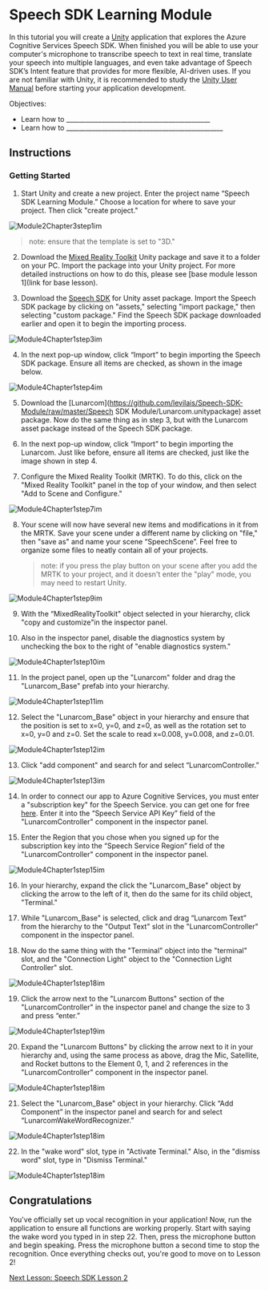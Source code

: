 # Speech SDK Learning Module

In this tutorial you will create a [Unity](https://unity3d.com/) application that explores the Azure Cognitive Services Speech SDK.  When finished you will be able to use your computer's microphone to transcribe speech to text in real time, translate your speech into multiple languages, and even take advantage of Speech SDK’s Intent feature that provides for more flexible, AI-driven uses. If you are not familiar with Unity, it is recommended to study the [Unity User Manual](https://docs.unity3d.com/Manual/UnityManual.html) before starting your application development.

Objectives:

- Learn how to _____________________________________________
- Learn how to _________________________________________________

## Instructions

### Getting Started

1. Start Unity and create a new project. Enter the project name “Speech SDK Learning Module.” Choose a location for where to save your project. Then click "create project."

![Module2Chapter3step1im](images/module4chapter1step1im.PNG)

> note: ensure that the template is set to "3D."

2. Download the [Mixed Reality Toolkit](https://github.com/Microsoft/MixedRealityToolkit-Unity/releases/download/v2.0.0-RC1/Microsoft.MixedReality.Toolkit.Unity.Foundation-v2.0.0-RC1.unitypackage) Unity package and save it to a folder on your PC. Import the package into your Unity project. For more detailed instructions on how to do this, please see [base module lesson 1](link for base lesson). 

3. Download the [Speech SDK](https://aka.ms/csspeech/unitypackage) for Unity asset package. Import the Speech SDK package by clicking on "assets," selecting "import package," then selecting "custom package." Find the Speech SDK package downloaded earlier and open it to begin the importing process.

![Module4Chapter1step3im](images/module4Chapter1Step3im.png)

4. In the next pop-up window, click “Import” to begin importing the Speech SDK package. Ensure all items are checked, as shown in the image below.

![Module4Chapter1step4im](images/module4Chapter1Step4im.png)

5. Download the [Lunarcom](https://github.com/levilais/Speech-SDK-Module/raw/master/Speech SDK Module/Lunarcom.unitypackage) asset package. Now do the same thing as in step 3, but with the Lunarcom asset package instead of the Speech SDK package. 
6. In the next pop-up window, click “Import” to begin importing the Lunarcom. Just like before, ensure all items are checked, just like the image shown in step 4.

7. Configure the Mixed Reality Toolkit (MRTK). To do this, click on the "Mixed Reality Toolkit" panel in the top of your window, and then select "Add to Scene and Configure."

![Module4Chapter1step7im](images/module4Chapter1Step7im.png)

8. Your scene will now have several new items and modifications in it from the MRTK. Save your scene under a different name by clicking on "file," then "save as" and name your scene “SpeechScene”. Feel free to organize some files to neatly contain all of your projects.

   > note: if you press the play button on your scene after you add the MRTK to your project, and it doesn't enter the  "play" mode, you may need to restart Unity. 

![Module4Chapter1step9im](images/module4Chapter1Step9im.png)

9. With the “MixedRealityToolkit" object selected in your hierarchy, click "copy and customize"in the inspector panel.

10. Also in the inspector panel, disable the diagnostics system by unchecking the box to the right of "enable diagnostics system."

![Module4Chapter1step10im](images/module4Chapter1Step10im.png)

11. In the project panel, open up the "Lunarcom" folder and drag the "Lunarcom_Base" prefab into your hierarchy.

![Module4Chapter1step11im](images/module4Chapter1Step11im.png)

12. Select the "Lunarcom_Base" object in your hierarchy and ensure that the position is set to x=0, y=0, and z=0, as well as the rotation set to x=0, y=0 and z=0. Set the scale to read x=0.008, y=0.008, and z=0.01.

![Module4Chapter1step12im](images/module4Chapter1Step12im.PNG)

13. Click "add component" and search for and select “LunarcomController.”

![Module4Chapter1step13im](images/module4Chapter1Step13im.png)

14. In order to connect our app to Azure Cognitive Services, you must enter a "subscription key" for the Speech Service. you can get one for free [here](https://docs.microsoft.com/en-us/azure/cognitive-services/speech-service/get-started). Enter it into the “Speech Service API Key” field of the "LunarcomController" component in the inspector panel.

15. Enter the Region that you chose when you signed up for the subscription key into the “Speech Service Region” field of the "LunarcomController" component in the inspector panel.

![Module4Chapter1step15im](images/module4Chapter1Step15im.png)

16. In your hierarchy, expand the click the "Lunarcom_Base" object by clicking the arrow to the left of it, then do the same for its child object, "Terminal."

17. While "Lunarcom_Base" is selected, click and drag “Lunarcom Text” from the hierarchy to the "Output Text" slot in the "LunarcomController" component in the inspector panel.
18. Now do the same thing with the "Terminal" object into the "terminal" slot, and the "Connection Light" object to the "Connection Light Controller" slot.

![Module4Chapter1step18im](images/module4Chapter1Step18im.png)

19. Click the arrow next to the "Lunarcom Buttons" section of the "LunarcomController" in the inspector panel and change the size to 3 and press “enter.”

![Module4Chapter1step19im](images/module4Chapter1Step19im.png)

20. Expand the "Lunarcom Buttons" by clicking the arrow next to it in your hierarchy and, using the same process as above, drag the Mic, Satellite, and Rocket buttons to the Element 0, 1, and 2 references in the "LunarcomController" component in the inspector panel.

![Module4Chapter1step18im](images/module4Chapter1Step20im.PNG)

21. Select the "Lunarcom_Base" object in your hierarchy. Click “Add Component” in the inspector panel and search for and select “LunarcomWakeWordRecognizer.”

![Module4Chapter1step18im](images/module4Chapter1Step21im.PNG)

22. In the "wake word" slot, type in "Activate Terminal." Also, in the "dismiss word" slot, type in "Dismiss Terminal."

![Module4Chapter1step18im](images/module4Chapter1Step22im.PNG)



## Congratulations

You've officially set up vocal recognition in your application! Now, run the application to ensure all functions are working properly. Start with saying the wake word you typed in in step 22. Then, press the microphone button and begin speaking. Press the microphone button a second time to stop the recognition. Once everything checks out, you're good to move on to Lesson 2!

[Next Lesson: Speech SDK Lesson 2](placeholderlink)


